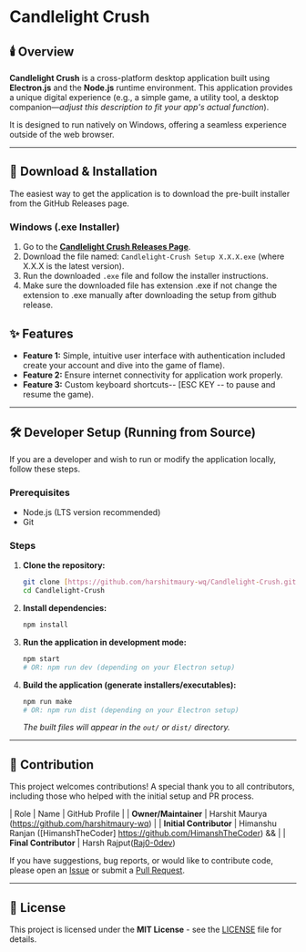 # Candlelight Crush

## 🕯️ Overview

**Candlelight Crush** is a cross-platform desktop application built using **Electron.js** and the **Node.js** runtime environment. This application provides a unique digital experience (e.g., a simple game, a utility tool, a desktop companion—*adjust this description to fit your app's actual function*).

It is designed to run natively on Windows, offering a seamless experience outside of the web browser.

---

## 🚀 Download & Installation

The easiest way to get the application is to download the pre-built installer from the GitHub Releases page.

### Windows (.exe Installer)

1.  Go to the **[Candlelight Crush Releases Page](https://github.com/harshitmaury-wq/Candlelight-Crush/releases)**.
2.  Download the file named: `Candlelight-Crush Setup X.X.X.exe` (where X.X.X is the latest version).
3.  Run the downloaded `.exe` file and follow the installer instructions.
4.  Make sure the downloaded file has extension .exe if not change the extension to .exe manually after downloading the setup from github release.


## ✨ Features

* **Feature 1:** Simple, intuitive user interface with authentication included create your account and dive into the game of flame).
* **Feature 2:** Ensure internet connectivity for application work properly.
* **Feature 3:** Custom keyboard shortcuts-- [ESC KEY -- to pause and resume the game).

---

## 🛠️ Developer Setup (Running from Source)

If you are a developer and wish to run or modify the application locally, follow these steps.

### Prerequisites

* Node.js (LTS version recommended)
* Git

### Steps

1.  **Clone the repository:**
    ```bash
    git clone [https://github.com/harshitmaury-wq/Candlelight-Crush.git](https://github.com/harshitmaury-wq/Candlelight-Crush.git)
    cd Candlelight-Crush
    ```

2.  **Install dependencies:**
    ```bash
    npm install
    ```

3.  **Run the application in development mode:**
    ```bash
    npm start
    # OR: npm run dev (depending on your Electron setup)
    ```

4.  **Build the application (generate installers/executables):**
    ```bash
    npm run make
    # OR: npm run dist (depending on your Electron setup)
    ```
    *The built files will appear in the `out/` or `dist/` directory.*

---

## 🤝 Contribution

This project welcomes contributions! A special thank you to all contributors, including those who helped with the initial setup and PR process.

| Role | Name | GitHub Profile |
| **Owner/Maintainer** | Harshit Maurya (https://github.com/harshitmaury-wq) |
| **Initial Contributor** | Himanshu Ranjan ([HimanshTheCoder] https://github.com/HimanshTheCoder) && |
| **Final Contributor** |  Harsh Rajput([Raj0-0dev](https://github.com/Raj0-0dev))

If you have suggestions, bug reports, or would like to contribute code, please open an [Issue](https://github.com/harshitmaury-wq/Candlelight-Crush/issues) or submit a [Pull Request](https://github.com/harshitmaury-wq/Candlelight-Crush/pulls).

---

## 📄 License

This project is licensed under the **MIT License** - see the [LICENSE](LICENSE) file for details.
